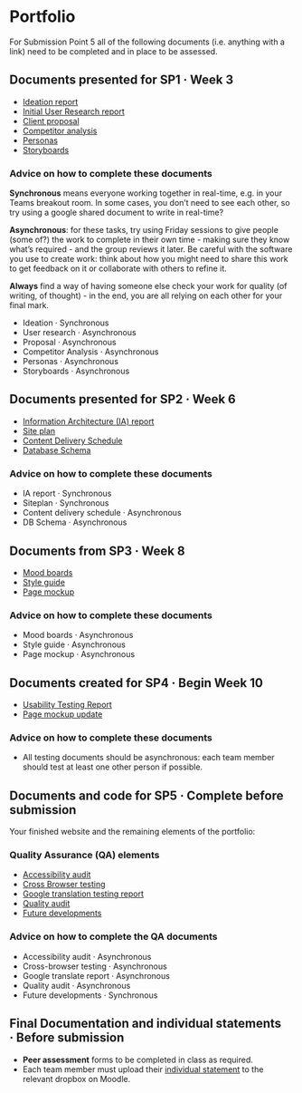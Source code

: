 # Portfolio

For Submission Point 5 all of the following documents (i.e. anything with a link) need to be completed and in place to be assessed.

## Documents presented for SP1 · Week 3

- [Ideation report](1_User_and_Competitor_Research/ideation.md)
- [Initial User Research report](1_User_and_Competitor_Research/user-research.md)
- [Client proposal](1_User_and_Competitor_Research/proposal.md)
- [Competitor analysis](1_User_and_Competitor_Research/competitor-analysis.docx)
- [Personas](1_User_and_Competitor_Research/personas.md)
- [Storyboards](1_User_and_Competitor_Research/storyboards.md)

### Advice on how to complete these documents

**Synchronous** means everyone working together in real-time, e.g. in your Teams breakout room. In some cases, you don’t need to see each other, so try using a google shared document to write in real-time?

**Asynchronous**: for these tasks, try using Friday sessions to give people (some of?) the work to complete in their own time - making sure they know what’s required - and the group reviews it later. Be careful with the software you use to create work: think about how you might need to share this work to get feedback on it or collaborate with others to refine it.

**Always** find a way of having someone else check your work for quality (of writing, of thought) - in the end, you are all relying on each other for your final mark.

- Ideation · Synchronous
- User research · Asynchronous
- Proposal · Asynchronous
- Competitor Analysis · Asynchronous
- Personas · Asynchronous
- Storyboards · Asynchronous

## Documents presented for SP2 · Week 6

- [Information Architecture (IA) report](2_IA_and_Content_Strategy/ia-report.md)
- [Site plan](2_IA_and_Content_Strategy/siteplan.md)
- [Content Delivery Schedule](2_IA_and_Content_Strategy/content-delivery-schedule.xlsx)
- [Database Schema](2_IA_and_Content_Strategy/schema.pdf)

### Advice on how to complete these documents

- IA report · Synchronous
- Siteplan · Synchronous
- Content delivery schedule · Asynchronous
- DB Schema · Asynchronous

## Documents from SP3 · Week 8

- [Mood boards](3_Design_&_Prototyping/mood-boards.md)
- [Style guide](3_Design_&_Prototyping/styleguide/style_guide.html)
- [Page mockup](3_Design_&_Prototyping/page-mockup.md)

### Advice on how to complete these documents

- Mood boards · Asynchronous
- Style guide · Asynchronous
- Page mockup · Asynchronous

## Documents created for SP4 · Begin Week 10

- [Usability Testing Report](4_Usability_Testing/usability_testing_report.md)
- [Page mockup update](4_Usability_Testing/page-mockup-update.md)

### Advice on how to complete these documents

- All testing documents should be asynchronous: each team member should test at least one other person if possible.

## Documents and code for SP5 · Complete before submission

Your finished website and the remaining elements of the portfolio:

### Quality Assurance (QA) elements

- [Accessibility audit](5_QA_and_The_Guide/accessibility.pdf)
- [Cross Browser testing](5_QA_and_The_Guide/browser_testing.md)
- [Google translation testing report](5_QA_and_The_Guide/internationalisation.md)
- [Quality audit](5_QA_and_The_Guide/quality_audit.md)
- [Future developments](5_QA_and_The_Guide/future.md)

### Advice on how to complete the QA documents

- Accessibility audit · Asynchronous
- Cross-browser testing · Asynchronous
- Google translate report · Asynchronous
- Quality audit · Asynchronous
- Future developments · Synchronous

## Final Documentation and individual statements · Before submission

- **Peer assessment** forms to be completed in class as required.
- Each team member must upload their [individual statement](5_QA_and_The_Guide/individual_statement.docx) to the relevant dropbox on Moodle.
